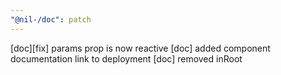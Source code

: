 ```yaml
---
"@nil-/doc": patch
---
```


[doc][fix] params prop is now reactive
[doc] added component documentation link to deployment
[doc] removed inRoot
